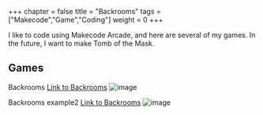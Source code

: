 +++
chapter = false
title = "Backrooms"
tags = ["Makecode","Game","Coding"]
weight = 0
+++

I like to code using Makecode Arcade, and here are several of my games. In the future, I want to make Tomb of the Mask.

## Games

Backrooms
[Link to Backrooms](https://george-ljh.github.io/BACKROOMS/)
![image](https://github.com/George-LJH/George-website/assets/155213581/c37247fd-613b-44e2-81f2-7e8e5957b456)


Backrooms example2
[Link to Backrooms](https://george-ljh.github.io/BACKROOMS/)
![image](images/mylogo.svg)
